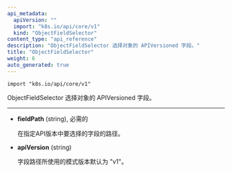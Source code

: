 ```yaml
---
api_metadata:
  apiVersion: ""
  import: "k8s.io/api/core/v1"
  kind: "ObjectFieldSelector"
content_type: "api_reference"
description: "ObjectFieldSelector 选择对象的 APIVersioned 字段。"
title: "ObjectFieldSelector"
weight: 6
auto_generated: true
---
```


<!--
The file is auto-generated from the Go source code of the component using a generic
[generator](https://github.com/kubernetes-sigs/reference-docs/). To learn how
to generate the reference documentation, please read
[Contributing to the reference documentation](/docs/contribute/generate-ref-docs/).
To update the reference content, please follow the 
[Contributing upstream](/docs/contribute/generate-ref-docs/contribute-upstream/)
guide. You can file document formatting bugs against the
[reference-docs](https://github.com/kubernetes-sigs/reference-docs/) project.
-->



`import "k8s.io/api/core/v1"`

<!--
ObjectFieldSelector selects an APIVersioned field of an object.
-->
ObjectFieldSelector 选择对象的 APIVersioned 字段。
<!--
<hr>

- **fieldPath** (string), required

  Path of the field to select in the specified API version.

- **apiVersion** (string)

  Version of the schema the FieldPath is written in terms of, defaults to "v1".
-->
<hr>


- **fieldPath** (string), 必需的

  在指定API版本中要选择的字段的路径。

- **apiVersion** (string)

  字段路径所使用的模式版本默认为 "v1"。



